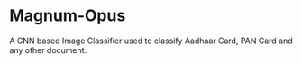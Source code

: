 # Magnum-Opus
A CNN based Image Classifier used to classify Aadhaar Card, PAN Card and any other document.
